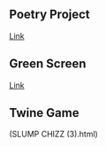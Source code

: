 ## Poetry Project 

[Link](https://cledes33.github.io/)

## Green Screen 

[Link](https://youtu.be/EXWyOE4bZZE) 

## Twine Game

(SLUMP CHIZZ (3).html)



